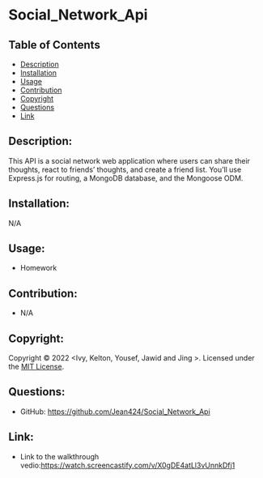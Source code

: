 # Social_Network_Api
## Table of Contents
- [Description](#description)
- [Installation](#installation)
- [Usage](#usage)
- [Contribution](#contribution)
- [Copyright](#copyright)
- [Questions](#questions)
- [Link](#link)

## Description:
This API is a social network web application where users can share their thoughts, react to friends’ thoughts, and create a friend list. You’ll use Express.js for routing, a MongoDB database, and the Mongoose ODM. 

## Installation:
N/A

## Usage:
- Homework

## Contribution:
- N/A

## Copyright:
Copyright © 2022 <Ivy, Kelton, Yousef, Jawid and Jing >.
Licensed under the [MIT License](LICENSE).

## Questions:
- GitHub: https://github.com/Jean424/Social_Network_Api

## Link:
- Link to the walkthrough vedio:https://watch.screencastify.com/v/X0gDE4atLl3vUnnkDfj1
